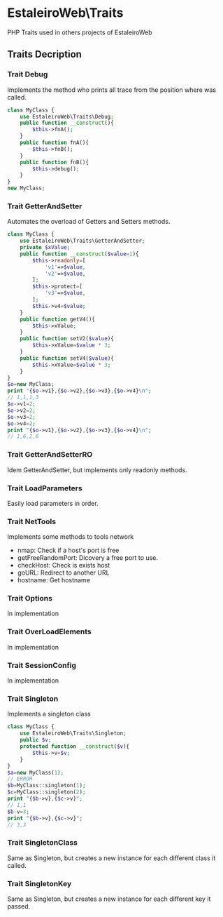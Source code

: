 # EstaleiroWeb\Traits
PHP Traits used in others projects of EstaleiroWeb

## Traits Decription

### Trait Debug
Implements the method who prints all trace from the position where was called. 
```php
class MyClass {
	use EstaleiroWeb\Traits\Debug;
	public function __construct(){
		$this->fnA();
	}
	public function fnA(){
		$this->fnB();
	}
	public function fnB(){
		$this->debug();
	}
}
new MyClass;
```

### Trait GetterAndSetter
Automates the overload of Getters and Setters methods.
```php 
class MyClass {
	use EstaleiroWeb\Traits\GetterAndSetter;
	private $xValue; 
	public function __construct($value=1){
		$this->readonly=[
			'v1'=>$value,
			'v2'=>$value,
		];
		$this->protect=[
			'v3'=>$value,
		];
		$this->v4=$value;
	}
	public function getV4(){
		$this->xValue;
	}
	public function setV2($value){
		$this->xValue=$value * 3;
	}
	public function setV4($value){
		$this->xValue=$value * 3;
	}
}
$o=new MyClass;
print "{$o->v1},{$o->v2},{$o->v3},{$o->v4}\n";
// 1,1,1,3
$o->v1=2;
$o->v2=2;
$o->v3=2;
$o->v4=2;
print "{$o->v1},{$o->v2},{$o->v3},{$o->v4}\n";
// 1,6,2,6
```

### Trait GetterAndSetterRO
Idem GetterAndSetter, but implements only readonly methods.

### Trait LoadParameters
Easily load parameters in order.

### Trait NetTools
Implements some methods to tools network
- nmap: Check if a host's port is free
- getFreeRandomPort: Dicovery a free port to use.
- checkHost: Check is exists host
- goURL: Redirect to another URL
- hostname: Get hostname
	
### Trait Options
In implementation

### Trait OverLoadElements
In implementation

### Trait SessionConfig
In implementation

### Trait Singleton
Implements a singleton class
```php
class MyClass {
	use EstaleiroWeb\Traits\Singleton;
	public $v;
	protected function __construct($v){
		$this->v=$v;
	}
}
$a=new MyClass(1);
// ERROR
$b=MyClass::singleton(1);
$c=MyClass::singleton(2);
print "{$b->v},{$c->v}";
// 1,1
$b-v=3;
print "{$b->v},{$c->v}";
// 3,3
```

### Trait SingletonClass
Same as Singleton, but creates a new instance for each different class it called.

### Trait SingletonKey
Same as Singleton, but creates a new instance for each different key it passed.
